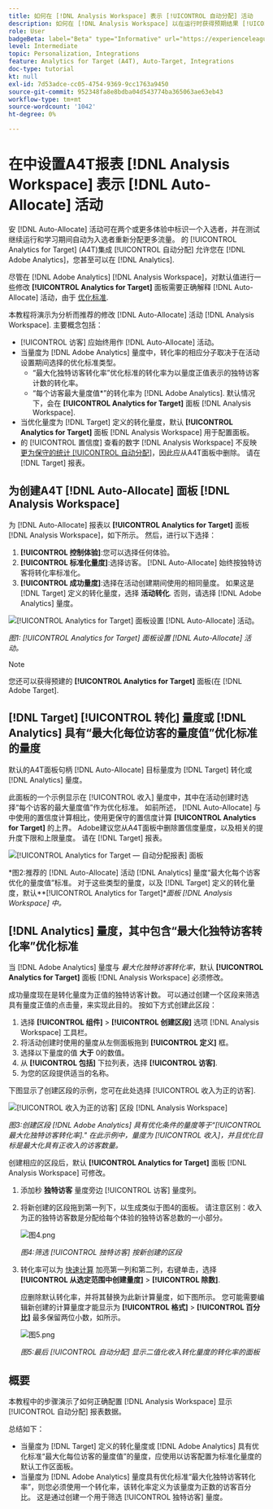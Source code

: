 ```yaml
---
title: 如何在 [!DNL Analysis Workspace] 表示 [!UICONTROL 自动分配] 活动
description: 如何在 [!DNL Analysis Workspace] 以在运行时获得预期结果 [!UICONTROL 自动分配] 活动。
role: User
badgeBeta: label="Beta" type="Informative" url="https://experienceleague.adobe.com/docs/target/using/introduction/intro.html?lang=en#beta newtab=true" tooltip="What are Target Beta release features?"
level: Intermediate
topic: Personalization, Integrations
feature: Analytics for Target (A4T), Auto-Target, Integrations
doc-type: tutorial
kt: null
exl-id: 7d53adce-cc05-4754-9369-9cc1763a9450
source-git-commit: 952348fa8e8bdba04d543774ba365063ae63eb43
workflow-type: tm+mt
source-wordcount: '1042'
ht-degree: 0%

---
```


# 在中设置A4T报表 [!DNL Analysis Workspace] 表示 [!DNL Auto-Allocate] 活动

安 [!DNL Auto-Allocate] 活动可在两个或更多体验中标识一个入选者，并在测试继续运行和学习期间自动为入选者重新分配更多流量。 的 [!UICONTROL Analytics for Target] (A4T)集成 [!UICONTROL 自动分配] 允许您在 [!DNL Adobe Analytics]，您甚至可以在 [!DNL Analytics].

尽管在 [!DNL Adobe Analytics] [!DNL Analysis Workspace]，对默认值进行一些修改 **[!UICONTROL Analytics for Target]** 面板需要正确解释 [!DNL Auto-Allocate] 活动，由于 [优化标准](https://experienceleague.adobe.com/docs/target/using/integrate/a4t/a4t-at-aa.html?lang=en#supported).

本教程将演示为分析而推荐的修改 [!DNL Auto-Allocate] 活动 [!DNL Analysis Workspace]. 主要概念包括：

* [!UICONTROL 访客] 应始终用作 [!DNL Auto-Allocate] 活动。
* 当量度为 [!DNL Adobe Analytics] 量度中，转化率的相应分子取决于在活动设置期间选择的优化标准类型。
   * “最大化独特访客转化率”优化标准的转化率为以量度正值表示的独特访客计数的转化率。
   * “每个访客最大量度值*”的转化率为 [!DNL Adobe Analytics]. 默认情况下，会在 **[!UICONTROL Analytics for Target]** 面板 [!DNL Analysis Workspace].
* 当优化量度为 [!DNL Target] 定义的转化量度，默认 **[!UICONTROL Analytics for Target]** 面板 [!DNL Analysis Workspace] 用于配置面板。
* 的 [!UICONTROL 置信度] 查看的数字 [!DNL Analysis Workspace] 不反映 [更为保守的统计 [!UICONTROL 自动分配]](https://experienceleague.adobe.com/docs/target/using/activities/auto-allocate/automated-traffic-allocation.html?lang=en#section_98388996F0584E15BF3A99C57EEB7629)，因此应从A4T面板中删除。 请在 [!DNL Target] 报表。

## 为创建A4T [!DNL Auto-Allocate] 面板 [!DNL Analysis Workspace]

为 [!DNL Auto-Allocate] 报表以 **[!UICONTROL Analytics for Target]** 面板 [!DNL Analysis Workspace]，如下所示。 然后，进行以下选择：

1. **[!UICONTROL 控制体验]**:您可以选择任何体验。
2. **[!UICONTROL 标准化量度]**:选择访客。 [!DNL Auto-Allocate] 始终按独特访客将转化率标准化。
3. **[!UICONTROL 成功量度]**:选择在活动创建期间使用的相同量度。 如果这是 [!DNL Target] 定义的转化量度，选择 **活动转化**. 否则，请选择 [!DNL Adobe Analytics] 量度。

![[!UICONTROL Analytics for Target] 面板设置 [!DNL Auto-Allocate] 活动。](assets/AAFigure1.png)

*图1: [!UICONTROL Analytics for Target] 面板设置 [!DNL Auto-Allocate] 活动。*

>[!NOTE]
>
> 您还可以获得预建的 **[!UICONTROL Analytics for Target]** 面板(在 [!DNL Adobe Target].

## [!DNL Target] [!UICONTROL 转化] 量度或 [!DNL Analytics] 具有“最大化每位访客的量度值”优化标准的量度

默认的A4T面板句柄 [!DNL Auto-Allocate] 目标量度为 [!DNL Target] 转化或 [!DNL Analytics] 量度。

此面板的一个示例显示在 [!UICONTROL 收入] 量度中，其中在活动创建时选择“每个访客的最大量度值”作为优化标准。 如前所述， [!DNL Auto-Allocate] 与中使用的置信度计算相比，使用更保守的置信度计算 **[!UICONTROL Analytics for Target]** 的上界。 Adobe建议您从A4T面板中删除置信度量度，以及相关的提升度下限和上限量度。 请在 [!DNL Target] 报表。

![[!UICONTROL Analytics for Target — 自动分配报表] 面板](assets/AAFigure2.png)

*图2:推荐的 [!DNL Auto-Allocate] 活动 [!DNL Analytics] 量度“最大化每个访客优化的量度值”标准。 对于这些类型的量度，以及 [!DNL Target] 定义的转化量度，默认&#x200B;**[!UICONTROL Analytics for Target]**面板 [!DNL Analysis Workspace] 中。*

## [!DNL Analytics] 量度，其中包含“最大化独特访客转化率”优化标准

当 [!DNL Adobe Analytics] 量度与 *最大化独特访客转化率*，默认 **[!UICONTROL Analytics for Target]** 面板 [!DNL Analysis Workspace] 必须修改。

成功量度现在是转化量度为正值的独特访客计数。 可以通过创建一个区段来筛选具有量度正值的点击量，来实现此目的。 按如下方式创建此区段：

1. 选择 **[!UICONTROL 组件]** > **[!UICONTROL 创建区段]** 选项 [!DNL Analysis Workspace] 工具栏。
1. 将活动创建时使用的量度从左侧面板拖到 **[!UICONTROL 定义]** 框。
1. 选择以下量度的值 **大于** 0的数值。
1. 从 **[!UICONTROL 包括]** 下拉列表，选择 **[!UICONTROL 访客]**.
1. 为您的区段提供适当的名称。

下图显示了创建区段的示例，您可在此处选择 [!UICONTROL 收入为正的访客].

![[!UICONTROL 收入为正的访客] 区段 [!DNL Analysis Workspace]](assets/AAFigure3.png)

*图3:创建区段 [!DNL Adobe Analytics] 具有优化条件的量度等于“[!UICONTROL 最大化独特访客转化率].&quot; 在此示例中，量度为 [!UICONTROL 收入]，并且优化目标是最大化具有正收入的访客数量。*

创建相应的区段后，默认  **[!UICONTROL Analytics for Target]** 面板 [!DNL Analysis Workspace] 可修改。

1. 添加秒 **独特访客** 量度旁边 [!UICONTROL 访客] 量度列。
2. 将新创建的区段拖到第一列下，以生成类似于图4的面板。 请注意区别：收入为正的独特访客数是分配给每个体验的独特访客总数的一小部分。

   ![图4.png](assets/AAFigure4.png)

   *图4:筛选 [!UICONTROL 独特访客] 按新创建的区段*

3. 转化率可以为 [快速计算](https://experienceleague.adobe.com/docs/analytics-learn/tutorials/components/calculated-metrics/quick-calculated-metrics-in-analysis-workspace.html?lang=en) 加亮第一列和第二列，右键单击，选择 **[!UICONTROL 从选定范围中创建量度]** > **[!UICONTROL 除数]**.

   应删除默认转化率，并将其替换为此新计算量度，如下图所示。 您可能需要编辑新创建的计算量度才能显示为 **[!UICONTROL 格式]** > **[!UICONTROL 百分比]** 最多保留两位小数，如所示。

   ![图5.png](assets/AAFigure5.png)

   *图5:最后 [!UICONTROL 自动分配] 显示二值化收入转化量度的转化率的面板*

## 概要

本教程中的步骤演示了如何正确配置 [!DNL Analysis Workspace] 显示 [!UICONTROL 自动分配] 报表数据。

总结如下：

* 当量度为 [!DNL Target] 定义的转化量度或 [!DNL Adobe Analytics] 具有优化标准“最大化每位访客的量度值”的量度，应使用以访客配置为标准化量度的默认工作区面板。
* 当量度为 [!DNL Adobe Analytics] 量度具有优化标准“最大化独特访客转化率”，则您必须使用一个转化率，该转化率定义为该量度为正数的访客百分比。 这是通过创建一个用于筛选 [!UICONTROL 独特访客] 量度。
